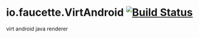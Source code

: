 io.faucette.VirtAndroid [![Build Status](https://travis-ci.org/nathanfaucett/io.faucette.example.svg?branch=master)](https://travis-ci.org/nathanfaucett/io.faucette.example)
=======

virt android java renderer

